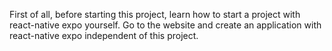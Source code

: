 First of all, before starting this project, 
learn how to start a project with react-native expo yourself. 
Go to the website and create an application with react-native expo independent of this project.

